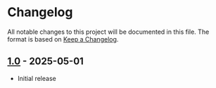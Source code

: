 # Changelog

All notable changes to this project will be documented in this file. The format is based on [Keep a Changelog](https://keepachangelog.com/en/1.0.0/).

## [1.0] - 2025-05-01

- Initial release

[Unreleased]: https://github.com/MichaelGrafnetter/RPCFilterManager/compare/v1.0...HEAD
[1.0]: https://github.com/MichaelGrafnetter/RPCFilterManager/releases/tag/v1.0